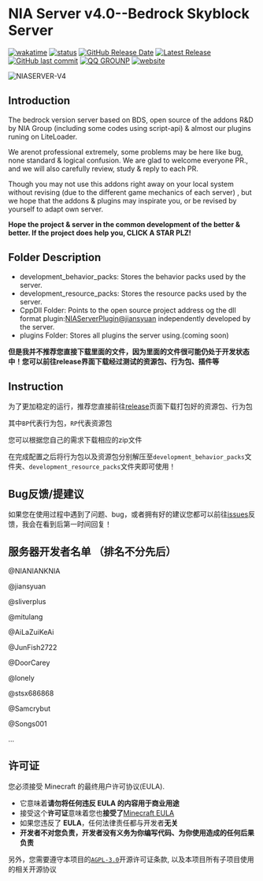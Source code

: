 # NIA Server v4.0--Bedrock Skyblock Server

[![wakatime](https://wakatime.com/badge/user/a2d785d3-a26c-467b-9112-333ba2bee9e8/project/9ae0abd5-b1ad-4199-bd66-0fba1a96ac45.svg?style=for-the-badge)](https://wakatime.com/badge/user/a2d785d3-a26c-467b-9112-333ba2bee9e8/project/9ae0abd5-b1ad-4199-bd66-0fba1a96ac45)
[![status](https://img.shields.io/github/actions/workflow/status/NIANIANKNIA/NIASERVER-V4/main.yml?style=for-the-badge)](https://github.com/NIANIANKNIA/NIASERVER-V4/actions)
[![GitHub Release Date](https://img.shields.io/github/release-date/NIANIANKNIA/NIASERVER-V4?style=for-the-badge)](https://github.com/NIANIANKNIA/NIASERVER-V4/releases)
[![Latest Release](https://img.shields.io/github/v/release/NIANIANKNIA/NIASERVER-V4?style=for-the-badge)](https://github.com/NIANIANKNIA/NIASERVER-V4/releases/latest)
[![GitHub last commit](https://img.shields.io/github/last-commit/NIANIANKNIA/NIASERVER-V4?style=for-the-badge)]((https://github.com/NIANIANKNIA/NIASERVER-V4/commits))
[![QQ GROUNP](https://img.shields.io/badge/QQ%20GROUNP-724360499-blue?style=for-the-badge)](https://jq.qq.com/?_wv=1027&k=uk57fVr0)
[![website](https://img.shields.io/badge/website-docs.mcnia.top-blue?style=for-the-badge)](https://docs.mcnia.top)

![NIASERVER-V4](https://socialify.git.ci/NIANIANKNIA/NIASERVER-V4/image?description=1&descriptionEditable=%E4%B8%80%E4%B8%AA%E5%9F%BA%E4%BA%8EBDS%E7%9A%84Minecraft%E6%9C%8D%E5%8A%A1%E5%99%A8%EF%BC%81&font=Rokkitt&forks=1&issues=1&logo=https%3A%2F%2Fdocs.mcnia.top%2Flogo.png&name=1&owner=1&pattern=Signal&pulls=1&stargazers=1&theme=Auto)

## Introduction

The bedrock version server based on BDS, open source of the addons R&D by NIA Group (including some codes using script-api) & almost our plugins runing on LiteLoader.

We arenot professional extremely, some problems may be here like bug, none standard & logical confusion. We are glad to welcome everyone PR., and we will also carefully review, study & reply to each PR.

Though you may not use this addons right away on your local system without revising (due to the different game mechanics of each server) , but we hope that the addons & plugins may inspirate you, or be revised by yourself to adapt own server.

**Hope the project & server in the common development of the better & better. If the project does help you, CLICK A STAR PLZ!**


## Folder Description

- development_behavior_packs:  Stores the behavior packs used by the server. 
- development_resource_packs: Stores the resource packs used by the server.
- CppDll Folder: Points to the open source project address og the dll format plugin:[NIAServerPlugin@jiansyuan](https://github.com/jiansyuan/NIAServerPlugin) independently developed by the server.
- plugins Folder: Stores all plugins the server using.(coming soon)

**但是我并不推荐您直接下载里面的文件，因为里面的文件很可能仍处于开发状态中！您可以前往release界面下载经过测试的资源包、行为包、插件等**

## Instruction

为了更加稳定的运行，推荐您直接前往[release](https://github.com/NIANIANKNIA/NIASERVER-V4/releases/latest)页面下载打包好的资源包、行为包

其中`BP`代表行为包，`RP`代表资源包

您可以根据您自己的需求下载相应的zip文件

在完成配置之后将行为包以及资源包分别解压至`development_behavior_packs`文件夹、`development_resource_packs`文件夹即可使用！

## Bug反馈/提建议

如果您在使用过程中遇到了问题、bug，或者拥有好的建议您都可以前往[issues](https://github.com/NIANIANKNIA/NIASERVER-V4/issues)反馈，我会在看到后第一时间回复！

## 服务器开发者名单 （排名不分先后）

@NIANIANKNIA

@jiansyuan

@sliverplus

@mitulang

@AiLaZuiKeAi

@JunFish2722

@DoorCarey

@lonely

@stsx686868

@Samcrybut

@Songs001

...

## 许可证

您必须接受 Minecraft 的最终用户许可协议(EULA).

- 它意味着**请勿将任何违反 EULA 的内容用于商业用途**
- 接受这个**许可证**意味着您也**接受了**[Minecraft EULA](https://account.mojang.com/terms)
- 如果您违反了 **EULA**，任何法律责任都与开发者**无关**
- **开发者不对您负责，开发者没有义务为你编写代码、为你使用造成的任何后果负责**

另外，您需要遵守本项目的[`AGPL-3.0`](www.gnu.org/licenses/agpl-3.0)开源许可证条款, 以及本项目所有子项目使用的相关开源协议

